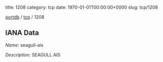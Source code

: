 title: 1208
category: tcp
date: 1970-01-01T00:00:00+0000
slug: tcp/1208

[portdb](/) / [tcp](/category/tcp.html) / 1208


## IANA Data

_Name:_ seagull-ais

_Description:_ SEAGULL AIS

